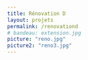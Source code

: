 ```yaml
---
title: Rénovation D
layout: projets
permalink: /renovationd
# bandeau: extension.jpg
picture: "reno.jpg"
picture2: "reno3.jpg"
---
```



